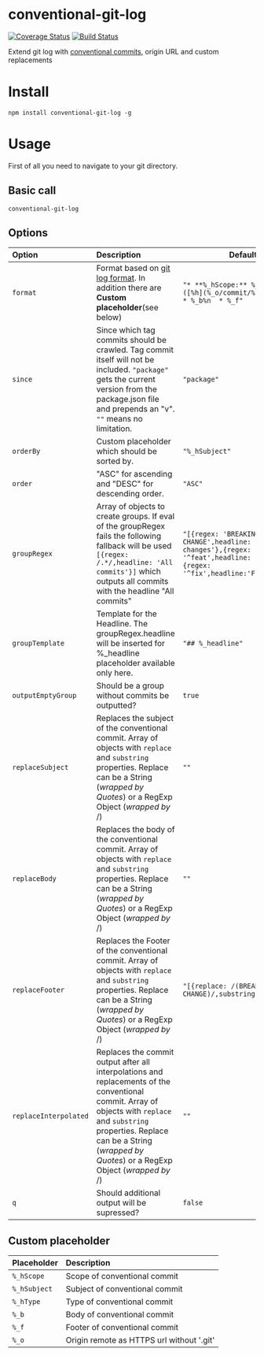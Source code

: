 # conventional-git-log
[![Coverage Status](https://coveralls.io/repos/github/wesselbaum/conventional-git-log/badge.svg?branch=Unit_tests_%26_coverage)](https://coveralls.io/github/wesselbaum/conventional-git-log?branch=Unit_tests_%26_coverage)
[![Build Status](https://travis-ci.org/wesselbaum/conventional-git-log.svg?branch=master)](https://travis-ci.org/wesselbaum/conventional-git-log)

Extend git log with [conventional commits](https://www.conventionalcommits.org/en/v1.0.0-beta.2/), origin URL and custom replacements

# Install 

`npm install conventional-git-log -g`

# Usage
First of all you need to navigate to your git directory.

## Basic call
`conventional-git-log`

## Options
| Option        | Description | Default |
|:------------------|:-------------|---------|
| `format` | Format based on [git log format](https://www.git-scm.com/docs/git-log#Documentation/git-log.txt-emnem). In addition there are **Custom placeholder**(see below) | `"* **%_hScope:** %_hSubject ([%h](%_o/commit/%h)) @%an%n  * %_b%n  * %_f"` |
| `since` | Since which tag commits should be crawled. Tag commit itself will not be included. `"package"` gets the current version from the package.json file and prepends an "v". `""` means no limitation. | `"package"` |
| `orderBy` | Custom placeholder which should be sorted by. | `"%_hSubject"` |
| `order` | "ASC" for ascending and "DESC" for descending order. | `"ASC"` |
| `groupRegex` | Array of objects to create groups. If eval of the groupRegex fails the following fallback will be used `[{regex: /.*/,headline: 'All commits'}]` which outputs all commits with the headline "All commits" | `"[{regex: 'BREAKING CHANGE',headline: 'Breaking changes'},{regex: '^feat',headline: 'Features'},{regex: '^fix',headline:'Fixes'}]"` |
| `groupTemplate` | Template for the Headline. The groupRegex.headline will be inserted for %_headline placeholder available only here. | `"## %_headline"` |
| `outputEmptyGroup` | Should be a group without commits be outputted? | `true` |
| `replaceSubject` | Replaces the subject of the conventional commit. Array of objects with `replace` and `substring` properties. Replace can be a String (_wrapped by Quotes_) or a RegExp Object (_wrapped by_ /) | `""` |
| `replaceBody` | Replaces the body of the conventional commit. Array of objects with `replace` and `substring` properties. Replace can be a String (_wrapped by Quotes_) or a RegExp Object (_wrapped by_ /) | `""` |
| `replaceFooter` | Replaces the Footer of the conventional commit. Array of objects with `replace` and `substring` properties. Replace can be a String (_wrapped by Quotes_) or a RegExp Object (_wrapped by_ /) | `"[{replace: /(BREAKING CHANGE)/,substring:'**$1**'}]"` |
| `replaceInterpolated` | Replaces the commit output after all interpolations and replacements of the conventional commit. Array of objects with `replace` and `substring` properties. Replace can be a String (_wrapped by Quotes_) or a RegExp Object (_wrapped by_ /) | `""` |
| `q` | Should additional output will be supressed?  | `false` |

## Custom placeholder
| Placeholder        | Description |
|:------------------|:-------------|
| `%_hScope` | Scope of conventional commit |
| `%_hSubject` | Subject of conventional commit |
| `%_hType` | Type of conventional commit | 
| `%_b` | Body of conventional commit |
| `%_f` | Footer of conventional commit |
| `%_o` | Origin remote as HTTPS url without '.git' |
